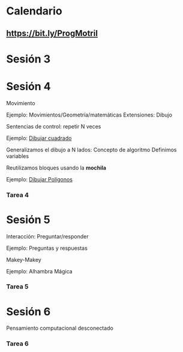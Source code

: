 # Calendario

## https://bit.ly/ProgMotril

# Sesión 3





# Sesión 4

Movimiento


Ejemplo: Movimientos/Geometría/matemáticas
Extensiones: Dibujo

Sentencias de control: repetir N veces

Ejemplo: [Dibujar cuadrado](https://scratch.mit.edu/projects/373483554/)

Generalizamos el dibujo a N lados:
Concepto de algoritmo
Definimos variables

Reutilizamos bloques usando la **mochila**

Ejemplo: [Dibujar Polígonos](https://scratch.mit.edu/projects/373492852/)

### Tarea 4

# Sesión 5

Interacción: Preguntar/responder

Ejemplo: Preguntas y respuestas

Makey-Makey

Ejemplo: Alhambra Mágica

### Tarea 5

# Sesión 6

Pensamiento computacional desconectado

### Tarea 6